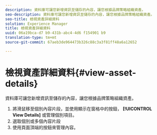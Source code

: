 ```yaml
---
description: 資料庫可讓您新增資訊至儲存的內容，讓您根據品牌策略組織資產。
seo-description: 資料庫可讓您新增資訊至儲存的內容，讓您根據品牌策略組織資產。
seo-title: 檢視資產詳細資料
solution: Experience Manager
title: 檢視資產詳細資料
uuid: 06a19bca-d7 b9-431b-abc4-4d6 f154901 b9
translation-type: tm+mt
source-git-commit: 67aeb3de964473b326c88c3a3f81ff48a6a12652

---
```



# 檢視資產詳細資料{#view-asset-details}

資料庫可讓您新增資訊至儲存的內容，讓您根據品牌策略組織資產。

1. 將滑鼠移至個別內容片段，並使用顯示在窗格中的按鈕， **[!UICONTROL View Details]** 或管理個別項目。
1. 選取個別或多個內容片段
1. 使用頁面頂端的按鈕來管理內容。
